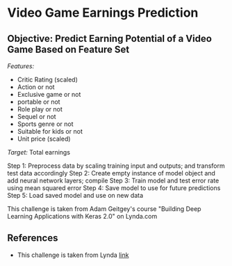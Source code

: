 # Video Game Earnings Prediction
## Objective: Predict Earning Potential of a Video Game Based on Feature Set 
*Features:*
* Critic Rating (scaled)
* Action or not
* Exclusive game or not
* portable or not
* Role play or not
* Sequel or not
* Sports genre or not
* Suitable for kids or not
* Unit price (scaled)

*Target:*
Total earnings

Step 1: Preprocess data by scaling training input and outputs; and transform test data accordingly
Step 2: Create empty instance of model object and add neural network layers; compile
Step 3: Train model and test error rate using mean squared error
Step 4: Save model to use for future predictions
Step 5: Load saved model and use on new data

This challenge is taken from Adam Geitgey's course "Building Deep Learning Applications with Keras 2.0" on Lynda.com

## References
* This challenge is taken from Lynda [link](https://www.lynda.com/Google-TensorFlow-tutorials/Building-Deep-Learning-Applications-Keras-2-0/601801-2.html)

